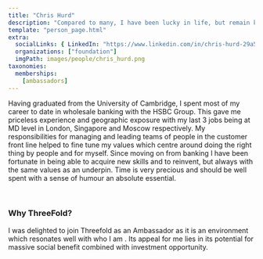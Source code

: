 ```yaml
---
title: "Chris Hurd"
description: "Compared to many, I have been lucky in life, but remain keen not to let it rest there and to continue developing and helping others to do so."
template: "person_page.html"
extra:
  socialLinks: { LinkedIn: "https://www.linkedin.com/in/chris-hurd-29a5581b/"}
  organizations: ["foundation"]
  imgPath: images/people/chris_hurd.png
taxonomies:
  memberships:
    [ambassadors]
---
```


Having graduated from the University of Cambridge, I spent most of my career to date in wholesale banking with the HSBC Group. This gave me priceless experience and geographic exposure with my last 3 jobs being at MD level in London, Singapore and Moscow respectively. My responsibilities for managing and leading teams of people in the customer front line helped to fine tune my values which centre around doing the right thing by people and for myself. Since moving on from banking I have been fortunate in being able to acquire new skills and to reinvent, but always with the same values as an underpin. Time is very precious and should be well spent with a sense of humour an absolute essential.

<br>

### Why ThreeFold?

I was delighted to join Threefold as an Ambassador as it is an environment which resonates well with who I am . Its appeal for me lies in its potential for massive social benefit combined with investment opportunity.